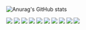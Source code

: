 ![Anurag's GitHub stats](https://github-readme-stats.vercel.app/api?username=andamiro98&show_icons=true&theme=blueberry  )

<a  target="_blank"><img src="https://img.shields.io/badge/Typescript-3178C6?style=for-the-badge&logo=typescript&logoColor=white"/></a>
<a  target="_blank"><img src="https://img.shields.io/badge/Javascript-F7DF1E?style=for-the-badge&logo=javascript&logoColor=white"/></a>
<a  target="_blank"><img src="https://img.shields.io/badge/React-61DAFB?style=for-the-badge&logo=react&logoColor=white"/></a>
<a  target="_blank"><img src="https://img.shields.io/badge/Reactrouter-CA4245?style=for-the-badge&logo=reactrouter&logoColor=white"/></a>
<a  target="_blank"><img src="https://img.shields.io/badge/Redux-764ABC?style=for-the-badge&logo=redux&logoColor=white"/></a>
<a  target="_blank"><img src="https://img.shields.io/badge/Html5-E34F26?style=for-the-badge&logo=html5&logoColor=white"/></a>
<a  target="_blank"><img src="https://img.shields.io/badge/Css3-1572B6?style=for-the-badge&logo=css3&logoColor=white"/></a>
<a  target="_blank"><img src="https://img.shields.io/badge/bootstrap-7952B3?style=for-the-badge&logo=bootstrap&logoColor=white"/></a>
<a  target="_blank"><img src="https://img.shields.io/badge/python-3776AB?style=for-the-badge&logo=python&logoColor=white"/></a>
<a  target="_blank"><img src="https://img.shields.io/badge/mongodb-47A248?style=for-the-badge&logo=mongodb&logoColor=white"/></a>
